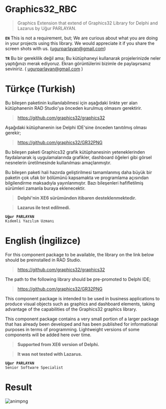 # Graphics32_RBC
> Graphics Extension that extend of Graphics32 Library for Delphi and Lazarus by Uğur PARLAYAN.

**`EN`** This is not a requirement, but; We are curious about what you are doing in your projects using this library. We would appreciate it if you share the screen shots with us. (ugurparlayan@gmail.com)

**`TR`** Bu bir gereklilik değil ama; Bu kütüphaneyi kullanarak projelerinizde neler yaptığınızı merak ediyoruz. Ekran görüntülerini bizimle de paylaşırsanız seviniriz. ( ugurparlayan@gmail.com ) 

# Türkçe (Turkish)

Bu bileşen paketinin kullanılabilmesi için aşağıdaki linkte yer alan kütüphanenin RAD Studio'ya önceden kurulmuş olmasını gerektirir.

> https://github.com/graphics32/graphics32

Aşağıdaki kütüphanenin ise Delphi IDE'sine önceden tanıtılmış olması gerekir;

> https://github.com/graphics32/GR32PNG

Bu bileşen paketi Graphics32 grafik kütüphanesinin yeteneklerinden faydalanarak iş uygulamalarında grafikler, dashboard öğeleri gibi görsel nesnelerin üretilmesinde kullanılması amaçlanmıştır.

Bu bileşen paketi hali hazırda geliştirilmesi tamamlanmış daha büyük bir paketin çok ufak bir bölümünü kapsamakta ve programlama açısından bilgilendirme maksadıyla yayınlanmıştır. Bazı bileşenleri hafifletilmiş sürümleri zamanla buraya eklenecektir.

> **Delphi'nin XE6 sürümünden itibaren desteklenmektedir.**

> **Lazarus ile test edilmedi.**


**`Uğur PARLAYAN`**<br>`Kıdemli Yazılım Uzmanı`

# English (İngilizce)

For this component package to be available, the library on the link below should be preinstalled in RAD Studio.

> https://github.com/graphics32/graphics32

The path to the following library should be pre-promoted to Delphi IDE;

> https://github.com/graphics32/GR32PNG

This component package is intended to be used in business applications to produce visual objects such as graphics and dashboard elements, taking advantage of the capabilities of the Graphics32 graphics library.

This component package contains a very small portion of a larger package that has already been developed and has been published for informational purposes in terms of programming. Lightweight versions of some components will be added here over time.

> **Supported from XE6 version of Delphi.**

> **It was not tested with Lazarus.**


**`Uğur PARLAYAN`**<br>`Senior Software Specialist`

# Result

![animpng](https://github.com/uparlayan/Graphics32_RBC/blob/master/Graphics32RBC.png)
